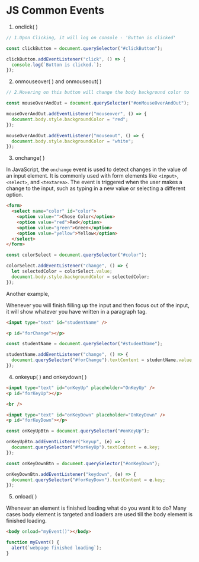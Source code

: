 # JS Common Events

1. onclick( )

```js
// 1.Upon Clicking, it will log on console - 'Button is clicked'

const clickButton = document.querySelector("#clickButton");

clickButton.addEventListener("click", () => {
  console.log(`Button is clicked.`);
});
```

2. onmouseover( ) and onmouseout( )

```js
// 2.Hovering on this button will change the body background color to 'red' and hovering out will again change the background back to 'white'.

const mouseOverAndOut = document.querySelector("#onMouseOverAndOut");

mouseOverAndOut.addEventListener("mouseover", () => {
  document.body.style.backgroundColor = "red";
});

mouseOverAndOut.addEventListener("mouseout", () => {
  document.body.style.backgroundColor = "white";
});
```

3. onchange( )

In JavaScript, the `onchange` event is used to detect changes in the value of an input element. It is commonly used with form elements like `<input>`, `<select>`, and `<textarea>`. The event is triggered when the user makes a change to the input, such as typing in a new value or selecting a different option.

```html
<form>
  <select name="color" id="color">
    <option value="">Chose Color</option>
    <option value="red">Red</option>
    <option value="green">Green</option>
    <option value="yellow">Yellow</option>
  </select>
</form>
```

```js
const colorSelect = document.querySelector("#color");

colorSelect.addEventListener("change", () => {
  let selectedColor = colorSelect.value;
  document.body.style.backgroundColor = selectedColor;
});
```

Another example,

Whenever you will finish filling up the input and then focus out of the input, it will show whatever you have written in a paragraph tag.

```html
<input type="text" id="studentName" />

<p id="forChange"></p>
```

```js
const studentName = document.querySelector("#studentName");

studentName.addEventListener("change", () => {
  document.querySelector("#forChange").textContent = studentName.value;
});
```

4. onkeyup( ) and onkeydown( )

```html
<input type="text" id="onKeyUp" placeholder="OnKeyUp" />
<p id="forKeyUp"></p>

<br />

<input type="text" id="onKeyDown" placeholder="OnKeyDown" />
<p id="forKeyDown"></p>
```

```js
const onKeyUpBtn = document.querySelector("#onKeyUp");

onKeyUpBtn.addEventListener("keyup", (e) => {
  document.querySelector("#forKeyUp").textContent = e.key;
});

const onKeyDownBtn = document.querySelector("#onKeyDown");

onKeyDownBtn.addEventListener("keydown", (e) => {
  document.querySelector("#forKeyDown").textContent = e.key;
});
```

5. onload( )

Whenever an element is finished loading what do you want it to do? Many cases body element is targeted and loaders are used till the body element is finished loading.

```html
<body onload="myEvent()"></body>
```

```js
function myEvent() {
  alert(`webpage finished loading`);
}
```
